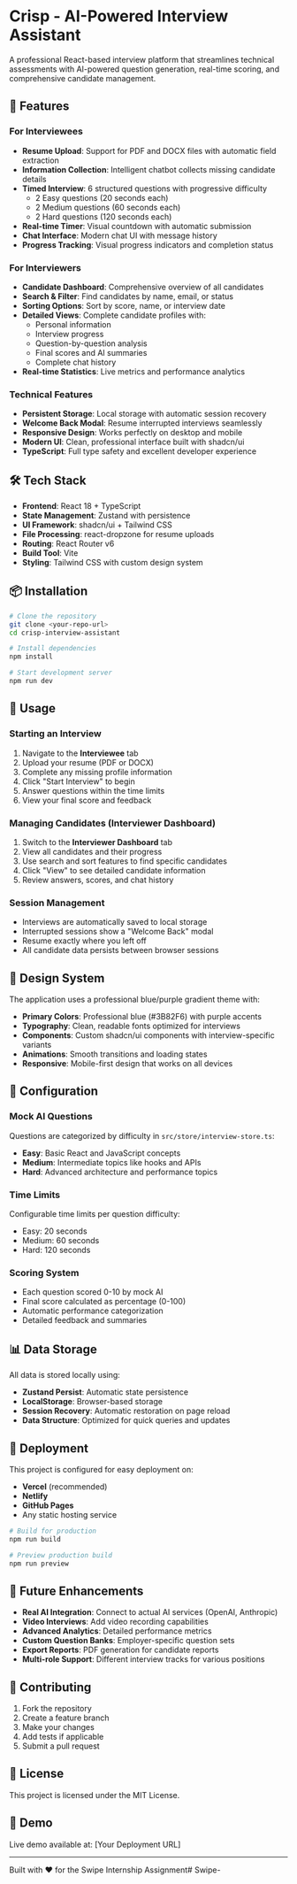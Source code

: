 # Crisp - AI-Powered Interview Assistant

A professional React-based interview platform that streamlines technical assessments with AI-powered question generation, real-time scoring, and comprehensive candidate management.

## 🚀 Features

### For Interviewees
- **Resume Upload**: Support for PDF and DOCX files with automatic field extraction
- **Information Collection**: Intelligent chatbot collects missing candidate details
- **Timed Interview**: 6 structured questions with progressive difficulty
  - 2 Easy questions (20 seconds each)
  - 2 Medium questions (60 seconds each) 
  - 2 Hard questions (120 seconds each)
- **Real-time Timer**: Visual countdown with automatic submission
- **Chat Interface**: Modern chat UI with message history
- **Progress Tracking**: Visual progress indicators and completion status

### For Interviewers
- **Candidate Dashboard**: Comprehensive overview of all candidates
- **Search & Filter**: Find candidates by name, email, or status
- **Sorting Options**: Sort by score, name, or interview date
- **Detailed Views**: Complete candidate profiles with:
  - Personal information
  - Interview progress
  - Question-by-question analysis
  - Final scores and AI summaries
  - Complete chat history
- **Real-time Statistics**: Live metrics and performance analytics

### Technical Features
- **Persistent Storage**: Local storage with automatic session recovery
- **Welcome Back Modal**: Resume interrupted interviews seamlessly
- **Responsive Design**: Works perfectly on desktop and mobile
- **Modern UI**: Clean, professional interface built with shadcn/ui
- **TypeScript**: Full type safety and excellent developer experience

## 🛠️ Tech Stack

- **Frontend**: React 18 + TypeScript
- **State Management**: Zustand with persistence
- **UI Framework**: shadcn/ui + Tailwind CSS
- **File Processing**: react-dropzone for resume uploads
- **Routing**: React Router v6
- **Build Tool**: Vite
- **Styling**: Tailwind CSS with custom design system

## 📦 Installation

```bash
# Clone the repository
git clone <your-repo-url>
cd crisp-interview-assistant

# Install dependencies
npm install

# Start development server
npm run dev
```

## 🎯 Usage

### Starting an Interview
1. Navigate to the **Interviewee** tab
2. Upload your resume (PDF or DOCX)
3. Complete any missing profile information
4. Click "Start Interview" to begin
5. Answer questions within the time limits
6. View your final score and feedback

### Managing Candidates (Interviewer Dashboard)
1. Switch to the **Interviewer Dashboard** tab
2. View all candidates and their progress
3. Use search and sort features to find specific candidates
4. Click "View" to see detailed candidate information
5. Review answers, scores, and chat history

### Session Management
- Interviews are automatically saved to local storage
- Interrupted sessions show a "Welcome Back" modal
- Resume exactly where you left off
- All candidate data persists between browser sessions

## 🎨 Design System

The application uses a professional blue/purple gradient theme with:
- **Primary Colors**: Professional blue (#3B82F6) with purple accents
- **Typography**: Clean, readable fonts optimized for interviews
- **Components**: Custom shadcn/ui components with interview-specific variants
- **Animations**: Smooth transitions and loading states
- **Responsive**: Mobile-first design that works on all devices

## 🔧 Configuration

### Mock AI Questions
Questions are categorized by difficulty in `src/store/interview-store.ts`:
- **Easy**: Basic React and JavaScript concepts
- **Medium**: Intermediate topics like hooks and APIs  
- **Hard**: Advanced architecture and performance topics

### Time Limits
Configurable time limits per question difficulty:
- Easy: 20 seconds
- Medium: 60 seconds
- Hard: 120 seconds

### Scoring System
- Each question scored 0-10 by mock AI
- Final score calculated as percentage (0-100)
- Automatic performance categorization
- Detailed feedback and summaries

## 📊 Data Storage

All data is stored locally using:
- **Zustand Persist**: Automatic state persistence
- **LocalStorage**: Browser-based storage
- **Session Recovery**: Automatic restoration on page reload
- **Data Structure**: Optimized for quick queries and updates

## 🚀 Deployment

This project is configured for easy deployment on:
- **Vercel** (recommended)
- **Netlify**
- **GitHub Pages**
- Any static hosting service

```bash
# Build for production
npm run build

# Preview production build
npm run preview
```

## 🎯 Future Enhancements

- **Real AI Integration**: Connect to actual AI services (OpenAI, Anthropic)
- **Video Interviews**: Add video recording capabilities
- **Advanced Analytics**: Detailed performance metrics
- **Custom Question Banks**: Employer-specific question sets
- **Export Reports**: PDF generation for candidate reports
- **Multi-role Support**: Different interview tracks for various positions

## 📝 Contributing

1. Fork the repository
2. Create a feature branch
3. Make your changes
4. Add tests if applicable
5. Submit a pull request

## 📄 License

This project is licensed under the MIT License.

## 🎉 Demo

Live demo available at: [Your Deployment URL]

---

Built with ❤️ for the Swipe Internship Assignment#   S w i p e -  
 